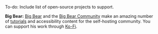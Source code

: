 To-do: Include list of open-source projects to support.

**Big Bear:** [Big Bear](https://bigbeartechworld.com/) and the [Big Bear Community](https://community.bigbeartechworld.com/) make an amazing number of [tutorials](https://www.youtube.com/@bigbeartechworld) and accessibility content for the self-hosting community. You can support his work through [Ko-Fi](https://ko-fi.com/bigbeartechworld).
